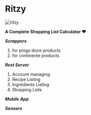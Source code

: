 # Ritzy

![ritzy](http://www.clker.com/cliparts/w/d/j/i/X/B/circulo-r-md.png[/img])

**A Complete Shopping List Calculator ❤**


***Scrappers***

1. for pingo doce products
2. for continente products


***Rest Server***

1. Account managing
2. Recipe Listing
3. Ingredients Listing
4. Shopping Lists


***Mobile App***




***Sensors***
